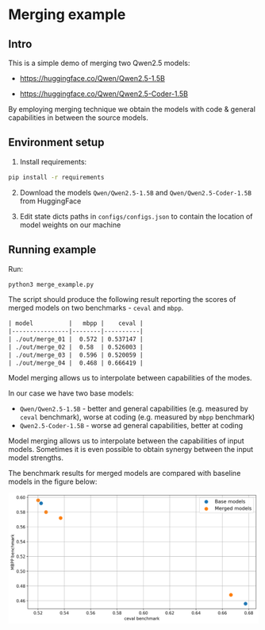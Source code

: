 # Merging example

## Intro

This is a simple demo of merging two Qwen2.5 models:

* https://huggingface.co/Qwen/Qwen2.5-1.5B

* https://huggingface.co/Qwen/Qwen2.5-Coder-1.5B

By employing merging technique we obtain the models with code & general capabilities
in between the source models.


## Environment setup

1. Install requirements:
```bash
pip install -r requirements
```

2. Download the models `Qwen/Qwen2.5-1.5B` and `Qwen/Qwen2.5-Coder-1.5B` from HuggingFace

3. Edit state dicts paths in `configs/configs.json` to contain the location of model weights on
   our machine

## Running example

Run:
```bash
python3 merge_example.py
```

The script should produce the following result reporting the scores of merged
models on two benchmarks - `ceval` and `mbpp`.

```
| model          |   mbpp |    ceval |
|----------------|--------|----------|
| ./out/merge_01 |  0.572 | 0.537147 |
| ./out/merge_02 |  0.58  | 0.526003 |
| ./out/merge_03 |  0.596 | 0.520059 |
| ./out/merge_04 |  0.468 | 0.666419 |
```

Model merging allows us to interpolate between capabilities of the modes.

In our case we have two base models:
* `Qwen/Qwen2.5-1.5B` - better and general capabilities (e.g. measured by `ceval` benchmark),
   worse at coding (e.g. measured by `mbpp` benchmark)
* `Qwen2.5-Coder-1.5B` - worse ad general capabilities, better at coding

Model merging allows us to interpolate between the capabilities of input models.
Sometimes it is even possible to obtain synergy between the input model strengths.

The benchmark results for merged models are compared with baseline models in the figure below:

![Base vs merged models](./pics/base_vs_merged_models.png)
